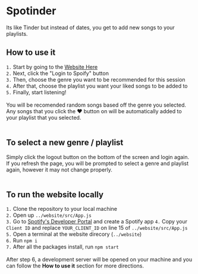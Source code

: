 # Spotinder

Its like Tinder but instead of dates, you get to add new songs to your playlists.

## How to use it
`1.` Start by going to the [Website Here](https://spotinder.dickey.gg) <br>
`2.` Next, click the "Login to Spoify" button <br>
`3.` Then, choose the genre you want to be recommended for this session <br>
`4.` After that, choose the playlist you want your liked songs to be added to <br>
`5.` Finally, start listening! <br>
<br>
You will be recomended random songs based off the genre you selected. Any songs that you click the ❤️ button on will be automatically added to your playlist that you selected.
<br>
<br>
## To select a new genre / playlist
Simply click the logout button on the bottom of the screen and login again. If you refresh the page, you will be prompted to select a genre and playlist again, however it may not change properly.
<br>
<br>
## To run the website locally
`1.` Clone the repository to your local machine <br>
`2.` Open up `../website/src/App.js` <br>
`3.` Go to [Spotify's Developer Portal](https://developer.spotify.com/dashboard) and create a Spotify app
`4.` Copy your `Client ID` and replace `YOUR_CLIENT_ID` on line 15 of `../website/src/App.js`
`5.` Open a terminal at the website direcory (`../website`) <br>
`6.` Run `npm i` <br>
`7.` After all the packages install, run `npm start` <br>
<br>
After step 6, a development server will be opened on your machine and you can follow the **How to use it** section for more directions.
